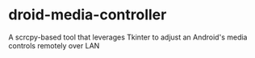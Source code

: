 # droid-media-controller
A scrcpy-based tool that leverages Tkinter to adjust an Android's media controls remotely over LAN
